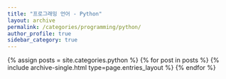 ```yaml
---
title: "프로그래밍 언어 - Python"
layout: archive
permalink: /categories/programming/python/
author_profile: true
sidebar_category: true
---
```


{% assign posts = site.categories.python %}
{% for post in posts %} {% include archive-single.html type=page.entries_layout %} {% endfor %}